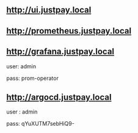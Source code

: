 
## http://ui.justpay.local

## http://prometheus.justpay.local

## http://grafana.justpay.local
user: admin

pass: prom-operator

## http://argocd.justpay.local
user : admin

pass: qYuXUTM7sebHiQ9-